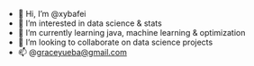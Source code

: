- 👋 Hi, I’m @xybafei
- 👀 I’m interested in data science & stats
- 🌱 I’m currently learning java, machine learning & optimization
- 💞️ I’m looking to collaborate on data science projects
- 📫 @graceyueba@gmail.com

<!---
xybafei/xybafei is a ✨ special ✨ repository because its `README.md` (this file) appears on your GitHub profile.
You can click the Preview link to take a look at your changes.
--->
